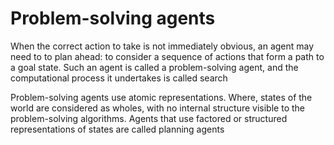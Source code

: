 # Problem-solving agents

When the correct action to take is not immediately obvious, an agent may need to to plan ahead: to consider a sequence of actions that form a path to a goal state. Such an agent is called a problem-solving agent, and the computational process it undertakes is called search

Problem-solving agents use atomic representations. Where, states of the world are considered as wholes, with no internal structure visible to the problem-solving algorithms. 
Agents that use factored or structured representations of states are called planning agents


